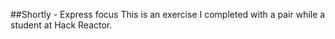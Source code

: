 ##Shortly - Express focus
This is an exercise I completed with a pair while a student at Hack Reactor.
